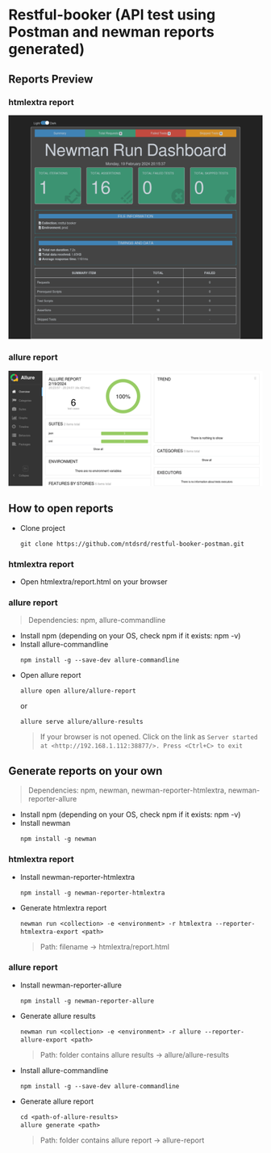 # Restful-booker (API test using Postman and newman reports generated)
## Reports Preview
### htmlextra report
![alt text](https://github.com/ntdsrd/restful-booker-postman/blob/master/preview/htmlextra.png)
### allure report
![alt text](https://github.com/ntdsrd/restful-booker-postman/blob/master/preview/allure.png)
## How to open reports
- Clone project
  ```
  git clone https://github.com/ntdsrd/restful-booker-postman.git
  ```
### htmlextra report
- Open htmlextra/report.html on your browser
### allure report
  > Dependencies: npm, allure-commandline
- Install npm (depending on your OS, check npm if it exists: npm -v)
- Install allure-commandline
  ```
  npm install -g --save-dev allure-commandline
  ```
- Open allure report
  ```
  allure open allure/allure-report
  ```
  or
  ```
  allure serve allure/allure-results
  ```
  > If your browser is not opened. Click on the link as `Server started at <http://192.168.1.112:38877/>. Press <Ctrl+C> to exit`
## Generate reports on your own
  > Dependencies: npm, newman, newman-reporter-htmlextra, newman-reporter-allure
- Install npm (depending on your OS, check npm if it exists: npm -v)
- Install newman
  ```
  npm install -g newman
  ```
### htmlextra report
- Install newman-reporter-htmlextra
  ```
  npm install -g newman-reporter-htmlextra
  ```
- Generate htmlextra report
  ```
  newman run <collection> -e <environment> -r htmlextra --reporter-htmlextra-export <path>
  ```
  > Path: filename -> htmlextra/report.html
### allure report
- Install newman-reporter-allure
  ```
  npm install -g newman-reporter-allure
  ```
- Generate allure results
  ```
  newman run <collection> -e <environment> -r allure --reporter-allure-export <path>
  ```
  > Path: folder contains allure results -> allure/allure-results
- Install allure-commandline
  ```
  npm install -g --save-dev allure-commandline
  ```
- Generate allure report
  ```
  cd <path-of-allure-results>
  allure generate <path>
  ```
  > Path: folder contains allure report -> allure-report
